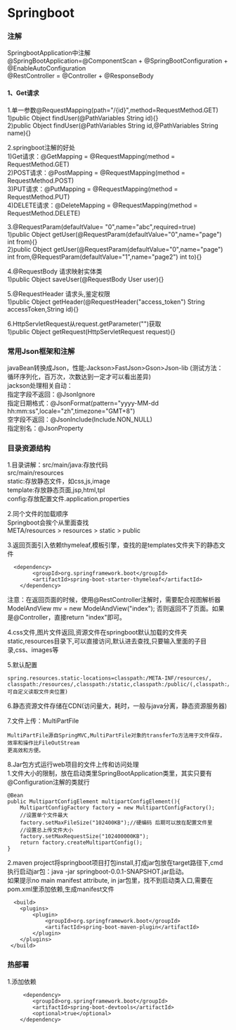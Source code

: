 # Springboot
### 注解
SpringbootApplication中注解\
@SpringBootApplication=@ComponentScan + @SpringBootConfiguration + @EnableAutoConfiguration\
@RestController = @Controller + @ResponseBody

#### 1、Get请求
1.单一参数@RequestMapping(path="/{id}",method=RequestMethod.GET)\
 1)public Object findUser(@PathVariables String id){}\
 2)public Object findUser(@PathVariables String id,@PathVariables String name){}
 
2.springboot注解的好处\
 1)Get请求：@GetMapping = @RequestMapping(method = RequestMethod.GET)\
 2)POST请求：@PostMapping = @RequestMapping(method = RequestMethod.POST)\
 3)PUT请求：@PutMapping = @RequestMapping(method = RequestMethod.PUT)\
 4)DELETE请求：@DeleteMapping = @RequestMapping(method = RequestMethod.DELETE)
 
3.@RequestParam(defaultValue= "0",name="abc",required=true)\
 1)public Object getUser(@RequestParam(defaultValue="0",name="page") int from){}\
 2)public Object getUser(@RequestParam(defaultValue="0",name="page") int from,@RequestParam(defaultValue="1",name="page2") int to){}
 
4.@RequestBody 请求映射实体类\
 1)public Object saveUser(@RequestBody User user){}
 
5.@RequestHeader 请求头,鉴定权限\
 1)public Object getHeader(@RequestHeader("access_token") String accessToken,String id){}
 
6.HttpServletRequest从request.getParameter("")获取\
 1)public Object getRequest(HttpServletRequest request){}

### 常用Json框架和注解
javaBean转换成Json，性能:Jackson>FastJson>Gson>Json-lib (测试方法：循环序列化，百万次，次数达到一定才可以看出差异)\
jackson处理相关自动：\
  指定字段不返回：@JsonIgnore\
  指定日期格式：@JsonFormat(pattern="yyyy-MM-dd hh:mm:ss",locale="zh",timezone="GMT+8")\
  空字段不返回：@JsonInclude(Include.NON_NULL)\
  指定别名：@JsonProperty

### 目录资源结构
1.目录讲解：src/main/java:存放代码\
           src/main/resources\
             static:存放静态文件，如css,js,image\
             template:存放静态页面,jsp,html,tpl\
             config:存放配置文件.application.properties
             
2.同个文件的加载顺序\
Springboot会挨个从里面查找\
  META/resources > resources > static > public
  
3.返回页面引入依赖thymeleaf,模板引擎，查找的是templates文件夹下的静态文件
        
      <dependency>
            <groupId>org.springframework.boot</groupId>
            <artifactId>spring-boot-starter-thymeleaf</artifactId>
        </dependency>  
        
注意：在返回页面的时候，使用@RestController注解时，需要配合视图解析器ModelAndView mv = new ModelAndView("index");
否则返回不了页面。如果是@Controller，直接return "index"即可。

4.css文件,图片文件返回,资源文件在springboot默认加载的文件夹static,resources目录下,可以直接访问,默认进去查找,只要输入里面的子目录,css、images等

5.默认配置

    spring.resources.static-locations=classpath:/META-INF/resources/,
    classpath:/resources/,classpath:/static,classpath:/public/(,classpath:/test/  可自定义读取文件夹位置)

6.静态资源文件存储在CDN(访问量大，耗时，一般与java分离，静态资源服务器)

7.文件上传：MultiPartFile
   
    MultiPartFile源自SpringMVC,MultiPartFile对象的transferTo方法用于文件保存，效率和操作比FileOutStream
    更高效和方便。

8.Jar包方式运行web项目的文件上传和访问处理\
  1.文件大小的限制，放在启动类里SpringBootApplication类里，其实只要有@Configuration注解的类就行
  
    @Bean
    public MultipartConfigElement multipartConfigElement(){
        MultipartConfigFactory factory = new MultipartConfigFactory();
        //设置单个文件最大
        factory.setMaxFileSize("102400KB");//硬编码 后期可以放在配置文件里
        //设置总上传文件大小
        factory.setMaxRequestSize("102400000KB");
        return factory.createMultipartConfig();
    }
    
  2.maven project将springboot项目打包install,打成jar包放在target路径下,cmd执行启动jar包：java -jar springboot-0.0.1-SNAPSHOT.jar启动。\
  如果提示no main manifest attribute, in jar包里，找不到启动类入口,需要在pom.xml里添加依赖,生成manifest文件
  
      <build>
        <plugins>
            <plugin>
                <groupId>org.springframework.boot</groupId>
                <artifactId>spring-boot-maven-plugin</artifactId>
            </plugin>
        </plugins>
     </build>
     
### 热部署
 1.添加依赖

         <dependency>
            <groupId>org.springframework.boot</groupId>
            <artifactId>spring-boot-devtools</artifactId>
            <optional>true</optional>
        </dependency>
